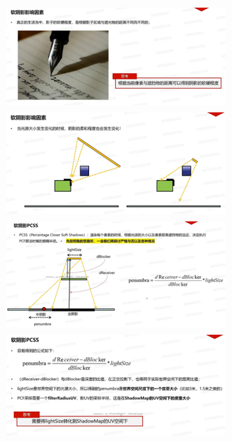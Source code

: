 ![输入图片说明](/imgs/2025-02-27/lRBIhSWFrGCcSUb8.png)

![输入图片说明](/imgs/2025-02-27/w0FL3CzGIfJhf5sF.png)

![输入图片说明](/imgs/2025-02-27/S7mc54dvcXWWecpz.png)

![输入图片说明](/imgs/2025-02-27/2YMnTtkuLBebcBwW.png)
<!--stackedit_data:
eyJoaXN0b3J5IjpbMTE5NDExNjQyMSw2ODUwODY3MzgsLTI4ND
Y2NDkxOV19
-->